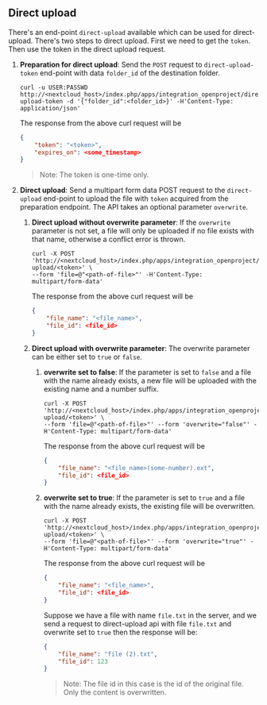 <!--
  - SPDX-FileCopyrightText: 2024 Jankari Tech Pvt. Ltd.
  - SPDX-License-Identifier: AGPL-3.0-or-later
-->
## Direct upload
There's an end-point `direct-upload` available which can be used for direct-upload. There's two steps to direct upload. First we need to get the `token`. Then use the token in the direct upload request.

1. **Preparation for direct upload**:
   Send the `POST` request to `direct-upload-token` end-point with data `folder_id` of the destination folder.
   ```console
   curl -u USER:PASSWD http://<nextcloud_host>/index.php/apps/integration_openproject/direct-upload-token -d '{"folder_id":<folder_id>}' -H'Content-Type: application/json'
   ```
   The response from the above curl request will be
   ```json
   {
       "token": "<token>",
       "expires_on": <some_timestamp>
   }
   ```
   > Note: The token is one-time only.

2. **Direct upload**:
   Send a multipart form data POST request to the `direct-upload` end-point to upload the file with `token` acquired from the preparation endpoint. The API takes an optional parameter `overwrite`.
   1. **Direct upload without overwrite parameter**:
      If the `overwrite` parameter is not set, a file will only be uploaded if no file exists with that name, otherwise a conflict error is thrown.
      ```console
      curl -X POST 'http://<nextcloud_host>/index.php/apps/integration_openproject/direct-upload/<token>' \
      --form 'file=@"<path-of-file>"' -H'Content-Type: multipart/form-data'
      ```

      The response from the above curl request will be
      ```json
      {
          "file_name": "<file_name>",
          "file_id": <file_id>
      }  
      ```
   
   2. **Direct upload with overwrite parameter**:
      The overwrite parameter can be either set to `true` or `false`.
      1. **overwrite set to false**: 
         If the parameter is set to `false` and a file with the name already exists, a new file will be uploaded with the existing name and a number suffix.
          ```console
         curl -X POST 'http://<nextcloud_host>/index.php/apps/integration_openproject/direct-upload/<token>' \
         --form 'file=@"<path-of-file>"' --form 'overwrite="false"' -H'Content-Type: multipart/form-data' 
           ```

          The response from the above curl request will be
          ```json
          {
              "file_name": "<file_name>(some-number).ext",
              "file_id": <file_id>
          }
          ```

      2. **overwrite set to true**: 
         If the parameter is set to `true` and a file with the name already exists, the existing file will be overwritten.
          ```console
         curl -X POST 'http://<nextcloud_host>/index.php/apps/integration_openproject/direct-upload/<token>' \
         --form 'file=@"<path-of-file>"' --form 'overwrite="true"' -H'Content-Type: multipart/form-data' 
           ```

          The response from the above curl request will be
          ```json
          {
              "file_name": "<file_name>",
              "file_id": <file_id>
          }
          ```
          Suppose we have a file with name `file.txt` in the server, and we send a request to direct-upload api with file `file.txt` and overwrite set to `true` then the response will be:
		  ```json
		  {
			  "file_name": "file (2).txt",
			  "file_id": 123
		  }
		  ```
		 > Note: The file id in this case is the id of the original file. Only the content is overwritten.
